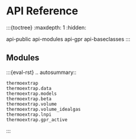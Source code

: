# API Reference


:::{toctree}
:maxdepth: 1
:hidden:

api-public
api-modules
api-gpr
api-baseclasses
:::


## Modules

:::{eval-rst}
.. autosummary::

    thermoextrap
    thermoextrap.data
    thermoextrap.models
    thermoextrap.beta
    thermoextrap.volume
    thermoextrap.volume_idealgas
    thermoextrap.lnpi
    thermoextrap.gpr_active

:::
